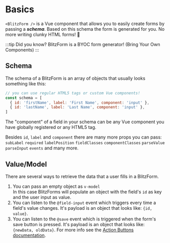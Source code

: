 <script setup>
import ComponentCodeBlock from '../../components/ComponentCodeBlock.vue'
</script>

# Basics

`<BlitzForm />` is a Vue component that allows you to easily create forms by passing a _**schema**_. Based on this schema the form is generated for you. No more writing clunky HTML forms! 🎉

:::tip Did you know?
BlitzForm is a BYOC form generator! (Bring Your Own Components)
:::

## Schema

The schema of a BlitzForm is an array of objects that usually looks something like this:

```js
// you can use regular HTML5 tags or custom Vue components!
const schema = [
  { id: 'firstName', label: 'First Name', component: 'input' },
  { id: 'lastName', label: 'Last Name', component: 'input' },
]
```

The "component" of a field in your schema can be any Vue component you have globally registered or any HTML5 tag.

Besides `id`, `label` and `component` there are many more props you can pass: `subLabel` `required` `labelPosition` `fieldClasses` `componentClasses` `parseValue` `parseInput` `events` and many more.

<ComponentCodeBlock filename="blitz-form/Basics - Basic Example" />

## Value/Model

There are several ways to retrieve the data that a user fills in a BlitzForm.

1. You can pass an empty object as `v-model`<br />In this case BlitzForms will populate an object with the field's `id` as key and the user input as value.
2. You can listen to the `@field-input` event which triggers every time a field's value changes. It's payload is an object that looks like: `{id, value}`.
3. You can listen to the `@save` event which is triggered when the form's save button is pressed. It's payload is an object that looks like: `{newData, oldData}`. For more info see the [Action Buttons documentation](#action-buttons).
